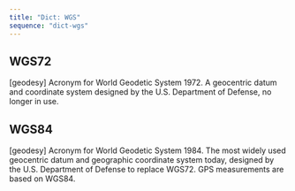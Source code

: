 ```yaml
---
title: "Dict: WGS"
sequence: "dict-wgs"
---
```


## WGS72

[geodesy]
Acronym for World Geodetic System 1972.
A geocentric datum and coordinate system designed
by the U.S. Department of Defense, no longer in use.

## WGS84

[geodesy]
Acronym for World Geodetic System 1984.
The most widely used geocentric datum and geographic coordinate system today,
designed by the U.S. Department of Defense to replace WGS72.
GPS measurements are based on WGS84.
